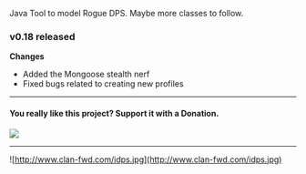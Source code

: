Java Tool to model Rogue DPS. Maybe more classes to follow.

### v0.18 released ###

**Changes**
  * Added the Mongoose stealth nerf
  * Fixed bugs related to creating new profiles


---


#### You really like this project? Support it with a Donation. ####

[![](https://www.paypal.com/en_US/GB/i/btn/btn_donateCC_LG.gif)](https://www.paypal.com/cgi-bin/webscr?cmd=_s-xclick&hosted_button_id=6HJNQTCJH93HA)


---


![http://www.clan-fwd.com/idps.jpg](http://www.clan-fwd.com/idps.jpg)